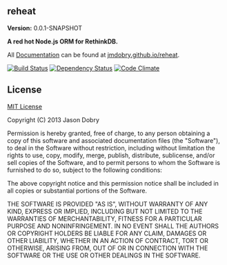 ## reheat

__Version:__ 0.0.1-SNAPSHOT

__A red hot Node.js ORM for RethinkDB.__

All [Documentation](http://jmdobry.github.io/reheat) can be found at [jmdobry.github.io/reheat](http://jmdobry.github.io/reheat).

[![Build Status](https://travis-ci.org/jmdobry/reheat.png?branch=master)](https://travis-ci.org/jmdobry/reheat)
[![Dependency Status](https://gemnasium.com/jmdobry/reheat.png)](https://gemnasium.com/jmdobry/reheat)
[![Code Climate](https://codeclimate.com/github/jmdobry/reheat.png)](https://codeclimate.com/github/jmdobry/reheat)

## License
[MIT License](https://github.com/jmdobry/reheat/blob/master/LICENSE)

Copyright (C) 2013 Jason Dobry

Permission is hereby granted, free of charge, to any person obtaining a copy of
this software and associated documentation files (the "Software"), to deal in
the Software without restriction, including without limitation the rights to
use, copy, modify, merge, publish, distribute, sublicense, and/or sell copies
of the Software, and to permit persons to whom the Software is furnished to do
so, subject to the following conditions:

The above copyright notice and this permission notice shall be included in all
copies or substantial portions of the Software.

THE SOFTWARE IS PROVIDED "AS IS", WITHOUT WARRANTY OF ANY KIND, EXPRESS OR
IMPLIED, INCLUDING BUT NOT LIMITED TO THE WARRANTIES OF MERCHANTABILITY, FITNESS
FOR A PARTICULAR PURPOSE AND NONINFRINGEMENT. IN NO EVENT SHALL THE AUTHORS OR
COPYRIGHT HOLDERS BE LIABLE FOR ANY CLAIM, DAMAGES OR OTHER LIABILITY, WHETHER
IN AN ACTION OF CONTRACT, TORT OR OTHERWISE, ARISING FROM, OUT OF OR IN
CONNECTION WITH THE SOFTWARE OR THE USE OR OTHER DEALINGS IN THE SOFTWARE.
